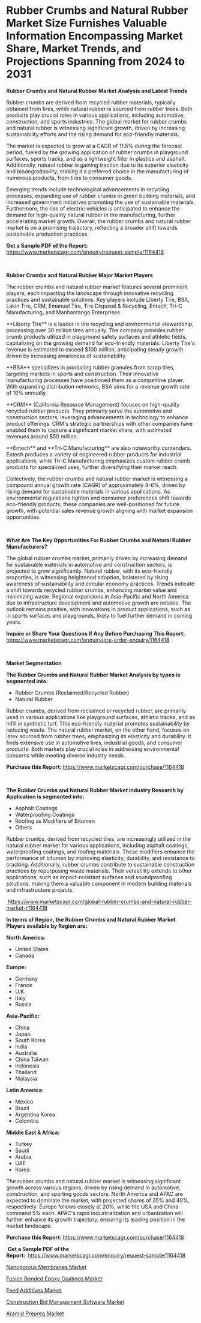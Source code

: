 <p><h1>Rubber Crumbs and Natural Rubber Market Size Furnishes Valuable Information Encompassing Market Share, Market Trends, and Projections Spanning from 2024 to 2031</h1></p><p><strong>Rubber Crumbs and Natural Rubber Market Analysis and Latest Trends</strong></p>
<p><p>Rubber crumbs are derived from recycled rubber materials, typically obtained from tires, while natural rubber is sourced from rubber trees. Both products play crucial roles in various applications, including automotive, construction, and sports industries. The global market for rubber crumbs and natural rubber is witnessing significant growth, driven by increasing sustainability efforts and the rising demand for eco-friendly materials.</p><p>The market is expected to grow at a CAGR of 11.5% during the forecast period, fueled by the growing application of rubber crumbs in playground surfaces, sports tracks, and as a lightweight filler in plastics and asphalt. Additionally, natural rubber is gaining traction due to its superior elasticity and biodegradability, making it a preferred choice in the manufacturing of numerous products, from tires to consumer goods.</p><p>Emerging trends include technological advancements in recycling processes, expanding use of rubber crumbs in green building materials, and increased government initiatives promoting the use of sustainable materials. Furthermore, the rise of electric vehicles is anticipated to enhance the demand for high-quality natural rubber in tire manufacturing, further accelerating market growth. Overall, the rubber crumbs and natural rubber market is on a promising trajectory, reflecting a broader shift towards sustainable production practices.</p></p>
<p><strong>Get a Sample PDF of the Report:&nbsp;</strong> <a href="https://www.marketscagr.com/enquiry/request-sample/1164418?utm_campaign=1832&utm_medium=2&utm_source=Github&utm_content=ia&utm_term=10122024&utm_id=rubber-crumbs-and-natural-rubber">https://www.marketscagr.com/enquiry/request-sample/1164418</a></p>
<p>&nbsp;</p>
<p><strong>Rubber Crumbs and Natural Rubber Major Market Players</strong></p>
<p><p>The rubber crumbs and natural rubber market features several prominent players, each impacting the landscape through innovative recycling practices and sustainable solutions. Key players include Liberty Tire, BSA, Lakin Tire, CRM, Emanuel Tire, Tire Disposal & Recycling, Entech, Tri-C Manufacturing, and Manhantango Enterprises.</p><p>**Liberty Tire** is a leader in tire recycling and environmental stewardship, processing over 30 million tires annually. The company provides rubber crumb products utilized in playground safety surfaces and athletic fields, capitalizing on the growing demand for eco-friendly materials. Liberty Tire's revenue is estimated to exceed $100 million, anticipating steady growth driven by increasing awareness of sustainability.</p><p>**BSA** specializes in producing rubber granules from scrap tires, targeting markets in sports and construction. Their innovative manufacturing processes have positioned them as a competitive player. With expanding distribution networks, BSA aims for a revenue growth rate of 10% annually.</p><p>**CRM** (California Resource Management) focuses on high-quality recycled rubber products. They primarily serve the automotive and construction sectors, leveraging advancements in technology to enhance product offerings. CRM's strategic partnerships with other companies have enabled them to capture a significant market share, with estimated revenues around $50 million.</p><p>**Entech** and **Tri-C Manufacturing** are also noteworthy contenders. Entech produces a variety of engineered rubber products for industrial applications, while Tri-C Manufacturing emphasizes custom rubber crumb products for specialized uses, further diversifying their market reach.</p><p>Collectively, the rubber crumbs and natural rubber market is witnessing a compound annual growth rate (CAGR) of approximately 4-6%, driven by rising demand for sustainable materials in various applications. As environmental regulations tighten and consumer preferences shift towards eco-friendly products, these companies are well-positioned for future growth, with potential sales revenue growth aligning with market expansion opportunities.</p></p>
<p>&nbsp;</p>
<p><strong>What Are The Key Opportunities For Rubber Crumbs and Natural Rubber Manufacturers?</strong></p>
<p><p>The global rubber crumbs market, primarily driven by increasing demand for sustainable materials in automotive and construction sectors, is projected to grow significantly. Natural rubber, with its eco-friendly properties, is witnessing heightened adoption, bolstered by rising awareness of sustainability and circular economy practices. Trends indicate a shift towards recycled rubber crumbs, enhancing market value and minimizing waste. Regional expansions in Asia-Pacific and North America due to infrastructure development and automotive growth are notable. The outlook remains positive, with innovations in product applications, such as in sports surfaces and playgrounds, likely to fuel further demand in coming years.</p></p>
<p><strong>Inquire or Share Your Questions If Any Before Purchasing This Report:</strong> <a href="https://www.marketscagr.com/enquiry/pre-order-enquiry/1164418?utm_campaign=1832&utm_medium=2&utm_source=Github&utm_content=ia&utm_term=10122024&utm_id=rubber-crumbs-and-natural-rubber">https://www.marketscagr.com/enquiry/pre-order-enquiry/1164418</a></p>
<p>&nbsp;</p>
<p><strong>Market Segmentation</strong></p>
<p><strong>The Rubber Crumbs and Natural Rubber Market Analysis by types is segmented into:</strong></p>
<p><ul><li>Rubber Crumbs (Reclaimed/Recycled Rubber)</li><li>Natural Rubber</li></ul></p>
<p><p>Rubber crumbs, derived from reclaimed or recycled rubber, are primarily used in various applications like playground surfaces, athletic tracks, and as infill in synthetic turf. This eco-friendly material promotes sustainability by reducing waste. The natural rubber market, on the other hand, focuses on latex sourced from rubber trees, emphasizing its elasticity and durability. It finds extensive use in automotive tires, industrial goods, and consumer products. Both markets play crucial roles in addressing environmental concerns while meeting diverse industry needs.</p></p>
<p><strong>Purchase this Report:&nbsp;</strong><a href="https://www.marketscagr.com/purchase/1164418?utm_campaign=1832&utm_medium=2&utm_source=Github&utm_content=ia&utm_term=10122024&utm_id=rubber-crumbs-and-natural-rubber">https://www.marketscagr.com/purchase/1164418</a></p>
<p>&nbsp;</p>
<p><strong>The Rubber Crumbs and Natural Rubber Market Industry Research by Application is segmented into:</strong></p>
<p><ul><li>Asphalt Coatings</li><li>Waterproofing Coatings</li><li>Roofing as Modifiers of Bitumen</li><li>Others</li></ul></p>
<p><p>Rubber crumbs, derived from recycled tires, are increasingly utilized in the natural rubber market for various applications, including asphalt coatings, waterproofing coatings, and roofing materials. These modifiers enhance the performance of bitumen by improving elasticity, durability, and resistance to cracking. Additionally, rubber crumbs contribute to sustainable construction practices by repurposing waste materials. Their versatility extends to other applications, such as impact-resistant surfaces and soundproofing solutions, making them a valuable component in modern building materials and infrastructure projects.</p></p>
<p><a href="https://www.marketscagr.com/global-rubber-crumbs-and-natural-rubber-market-r1164418?utm_campaign=1832&utm_medium=2&utm_source=Github&utm_content=ia&utm_term=10122024&utm_id=rubber-crumbs-and-natural-rubber">&nbsp;https://www.marketscagr.com/global-rubber-crumbs-and-natural-rubber-market-r1164418</a></p>
<p><strong>In terms of Region, the Rubber Crumbs and Natural Rubber Market Players available by Region are:</strong></p>
<p>
    <p> <strong> North America: </strong>
        <ul>
            <li>United States</li>
            <li>Canada</li>
        </ul>
        </p> 
    <p> <strong> Europe: </strong>
        <ul>
            <li>Germany</li>
            <li>France</li>
            <li>U.K.</li>
            <li>Italy</li>
            <li>Russia</li>
        </ul>
        </p> 
    <p> <strong> Asia-Pacific: </strong>
        <ul>
            <li>China</li>
            <li>Japan</li>
            <li>South Korea</li>
            <li>India</li>
            <li>Australia</li>
            <li>China Taiwan</li>
            <li>Indonesia</li>
            <li>Thailand</li>
            <li>Malaysia</li>
        </ul>
        </p> 
    <p> <strong> Latin America: </strong>
        <ul>
            <li>Mexico</li>
            <li>Brazil</li>
            <li>Argentina Korea</li>
            <li>Colombia</li>
        </ul>
        </p> 
    <p> <strong> Middle East & Africa: </strong>
        <ul>
            <li>Turkey</li>
            <li>Saudi</li>
            <li>Arabia</li>
            <li>UAE</li>
            <li>Korea</li>
        </ul>
    </p>
    </p>
<p><p>The rubber crumbs and natural rubber market is witnessing significant growth across various regions, driven by rising demand in automotive, construction, and sporting goods sectors. North America and APAC are expected to dominate the market, with projected shares of 35% and 40%, respectively. Europe follows closely at 20%, while the USA and China command 5% each. APAC's rapid industrialization and urbanization will further enhance its growth trajectory, ensuring its leading position in the market landscape.</p></p>
<p><strong>Purchase this Report: </strong><a href="https://www.marketscagr.com/purchase/1164418?utm_campaign=1832&utm_medium=2&utm_source=Github&utm_content=ia&utm_term=10122024&utm_id=rubber-crumbs-and-natural-rubber">https://www.marketscagr.com/purchase/1164418</a></p>
<p>&nbsp;<strong>Get a Sample PDF of the Report:&nbsp;&nbsp;</strong><a href="https://www.marketscagr.com/enquiry/request-sample/1164418?utm_campaign=1832&utm_medium=2&utm_source=Github&utm_content=ia&utm_term=10122024&utm_id=rubber-crumbs-and-natural-rubber">https://www.marketscagr.com/enquiry/request-sample/1164418</a></p>
<p><strong></strong></p>
<p><p><a href="https://www.linkedin.com/pulse/year-on-year-growth-nanoporous-membranes-market-112-cagr-from-ifmec?utm_campaign=1832&utm_medium=2&utm_source=Github&utm_content=ia&utm_term=10122024&utm_id=rubber-crumbs-and-natural-rubber">Nanoporous Membranes Market</a></p><p><a href="https://www.linkedin.com/pulse/fusion-bonded-epoxy-coatings-market-growth-forecast-20242031-e2vyc?utm_campaign=1832&utm_medium=2&utm_source=Github&utm_content=ia&utm_term=10122024&utm_id=rubber-crumbs-and-natural-rubber">Fusion Bonded Epoxy Coatings Market</a></p><p><a href="https://www.linkedin.com/pulse/feed-additives-market-overview-future-growth-trends-aql9c?utm_campaign=1832&utm_medium=2&utm_source=Github&utm_content=ia&utm_term=10122024&utm_id=rubber-crumbs-and-natural-rubber">Feed Additives Market</a></p><p><a href="https://www.linkedin.com/pulse/c-hannibex-sqmmf?utm_campaign=1832&utm_medium=2&utm_source=Github&utm_content=ia&utm_term=10122024&utm_id=rubber-crumbs-and-natural-rubber">Construction Bid Management Software Market</a></p><p><a href="https://www.linkedin.com/pulse/aramid-prepreg-market-emerging-trends-future-prospects-period-bzc9c?utm_campaign=1832&utm_medium=2&utm_source=Github&utm_content=ia&utm_term=10122024&utm_id=rubber-crumbs-and-natural-rubber">Aramid Prepreg Market</a></p></p>